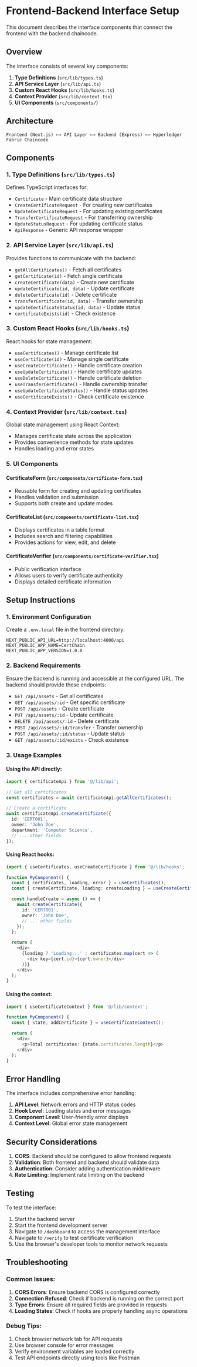 # Frontend-Backend Interface Setup

This document describes the interface components that connect the frontend with the backend chaincode.

## Overview

The interface consists of several key components:

1. **Type Definitions** (`src/lib/types.ts`)
2. **API Service Layer** (`src/lib/api.ts`)
3. **Custom React Hooks** (`src/lib/hooks.ts`)
4. **Context Provider** (`src/lib/context.tsx`)
5. **UI Components** (`src/components/`)

## Architecture

```
Frontend (Next.js) ←→ API Layer ←→ Backend (Express) ←→ Hyperledger Fabric Chaincode
```

## Components

### 1. Type Definitions (`src/lib/types.ts`)

Defines TypeScript interfaces for:
- `Certificate` - Main certificate data structure
- `CreateCertificateRequest` - For creating new certificates
- `UpdateCertificateRequest` - For updating existing certificates
- `TransferCertificateRequest` - For transferring ownership
- `UpdateStatusRequest` - For updating certificate status
- `ApiResponse` - Generic API response wrapper

### 2. API Service Layer (`src/lib/api.ts`)

Provides functions to communicate with the backend:
- `getAllCertificates()` - Fetch all certificates
- `getCertificate(id)` - Fetch single certificate
- `createCertificate(data)` - Create new certificate
- `updateCertificate(id, data)` - Update certificate
- `deleteCertificate(id)` - Delete certificate
- `transferCertificate(id, data)` - Transfer ownership
- `updateCertificateStatus(id, data)` - Update status
- `certificateExists(id)` - Check existence

### 3. Custom React Hooks (`src/lib/hooks.ts`)

React hooks for state management:
- `useCertificates()` - Manage certificate list
- `useCertificate(id)` - Manage single certificate
- `useCreateCertificate()` - Handle certificate creation
- `useUpdateCertificate()` - Handle certificate updates
- `useDeleteCertificate()` - Handle certificate deletion
- `useTransferCertificate()` - Handle ownership transfer
- `useUpdateCertificateStatus()` - Handle status updates
- `useCertificateExists()` - Check certificate existence

### 4. Context Provider (`src/lib/context.tsx`)

Global state management using React Context:
- Manages certificate state across the application
- Provides convenience methods for state updates
- Handles loading and error states

### 5. UI Components

#### CertificateForm (`src/components/certificate-form.tsx`)
- Reusable form for creating and updating certificates
- Handles validation and submission
- Supports both create and update modes

#### CertificateList (`src/components/certificate-list.tsx`)
- Displays certificates in a table format
- Includes search and filtering capabilities
- Provides actions for view, edit, and delete

#### CertificateVerifier (`src/components/certificate-verifier.tsx`)
- Public verification interface
- Allows users to verify certificate authenticity
- Displays detailed certificate information

## Setup Instructions

### 1. Environment Configuration

Create a `.env.local` file in the frontend directory:

```env
NEXT_PUBLIC_API_URL=http://localhost:4000/api
NEXT_PUBLIC_APP_NAME=CertChain
NEXT_PUBLIC_APP_VERSION=1.0.0
```

### 2. Backend Requirements

Ensure the backend is running and accessible at the configured URL. The backend should provide these endpoints:

- `GET /api/assets` - Get all certificates
- `GET /api/assets/:id` - Get specific certificate
- `POST /api/assets` - Create certificate
- `PUT /api/assets/:id` - Update certificate
- `DELETE /api/assets/:id` - Delete certificate
- `POST /api/assets/:id/transfer` - Transfer ownership
- `POST /api/assets/:id/status` - Update status
- `GET /api/assets/:id/exists` - Check existence

### 3. Usage Examples

#### Using the API directly:
```typescript
import { certificateApi } from '@/lib/api';

// Get all certificates
const certificates = await certificateApi.getAllCertificates();

// Create a certificate
await certificateApi.createCertificate({
  id: 'CERT001',
  owner: 'John Doe',
  department: 'Computer Science',
  // ... other fields
});
```

#### Using React hooks:
```typescript
import { useCertificates, useCreateCertificate } from '@/lib/hooks';

function MyComponent() {
  const { certificates, loading, error } = useCertificates();
  const { createCertificate, loading: createLoading } = useCreateCertificate();

  const handleCreate = async () => {
    await createCertificate({
      id: 'CERT001',
      owner: 'John Doe',
      // ... other fields
    });
  };

  return (
    <div>
      {loading ? 'Loading...' : certificates.map(cert => (
        <div key={cert.id}>{cert.owner}</div>
      ))}
    </div>
  );
}
```

#### Using the context:
```typescript
import { useCertificateContext } from '@/lib/context';

function MyComponent() {
  const { state, addCertificate } = useCertificateContext();

  return (
    <div>
      <p>Total certificates: {state.certificates.length}</p>
    </div>
  );
}
```

## Error Handling

The interface includes comprehensive error handling:

1. **API Level**: Network errors and HTTP status codes
2. **Hook Level**: Loading states and error messages
3. **Component Level**: User-friendly error displays
4. **Context Level**: Global error state management

## Security Considerations

1. **CORS**: Backend should be configured to allow frontend requests
2. **Validation**: Both frontend and backend should validate data
3. **Authentication**: Consider adding authentication middleware
4. **Rate Limiting**: Implement rate limiting on the backend

## Testing

To test the interface:

1. Start the backend server
2. Start the frontend development server
3. Navigate to `/dashboard` to access the management interface
4. Navigate to `/verify` to test certificate verification
5. Use the browser's developer tools to monitor network requests

## Troubleshooting

### Common Issues:

1. **CORS Errors**: Ensure backend CORS is configured correctly
2. **Connection Refused**: Check if backend is running on the correct port
3. **Type Errors**: Ensure all required fields are provided in requests
4. **Loading States**: Check if hooks are properly handling async operations

### Debug Tips:

1. Check browser network tab for API requests
2. Use browser console for error messages
3. Verify environment variables are loaded correctly
4. Test API endpoints directly using tools like Postman